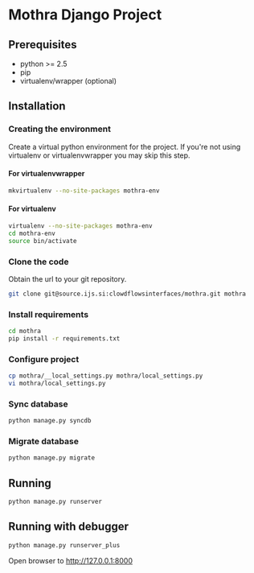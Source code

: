 # Mothra Django Project #
## Prerequisites ##

- python >= 2.5
- pip
- virtualenv/wrapper (optional)

## Installation ##
### Creating the environment ###
Create a virtual python environment for the project.
If you're not using virtualenv or virtualenvwrapper you may skip this step.

#### For virtualenvwrapper ####
```bash
mkvirtualenv --no-site-packages mothra-env
```

#### For virtualenv ####
```bash
virtualenv --no-site-packages mothra-env
cd mothra-env
source bin/activate
```

### Clone the code ###
Obtain the url to your git repository.

```bash
git clone git@source.ijs.si:clowdflowsinterfaces/mothra.git mothra
```

### Install requirements ###
```bash
cd mothra
pip install -r requirements.txt
```

### Configure project ###
```bash
cp mothra/__local_settings.py mothra/local_settings.py
vi mothra/local_settings.py
```

### Sync database ###
```bash
python manage.py syncdb
```

### Migrate database ###
```bash
python manage.py migrate
```

## Running ##
```bash
python manage.py runserver
```

## Running with debugger ##
```bash
python manage.py runserver_plus
```

Open browser to http://127.0.0.1:8000